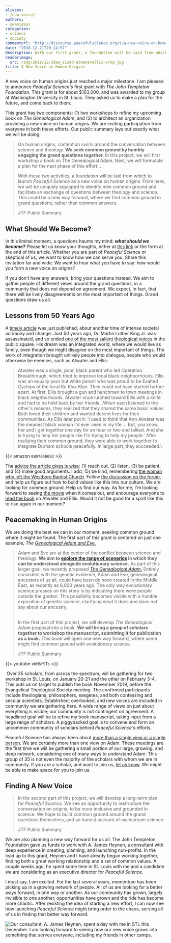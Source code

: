 ```yaml
---
aliases:
- /new-voice/
authors:
- swamidass
categories:
- science
- society
commenturl: "http://discourse.peacefulscience.org/t/a-new-voice-on-human-origins/3631"
date: "2018-12-21T20:14:57"
description: With our first grant, a foundation will be laid from which to launch Peaceful Science as a new voice on human origins, uniquely equipped to facilitate an exchange of questions between theology and science. This could be a new way forward, where we find common ground in grand questions, rather than common answers.
headerimage:
  src: /img/2018/12/idea_sized-atwaterellis-crop.jpg
title: A New Voice on Human Origins
---
```


A new voice on human origins just reached a major milestone. I am pleased to announce *Peaceful Science's* first grant with *The John Templeton Foundation*. This grant is for about \$103,000, and was awarded to my group at Washington University in St. Louis. They asked us to make a plan for the future, and come back to them.

This grant has two components: (1) two workshops to refine my upcoming book on *The Genealogical Adam*, and (2) to architect an organization providing a new voice on human origins. We are inviting participation from everyone in both these efforts. Our public summary lays out exactly what we will be doing:

> On human origins, contention swirls around the conversation between science and theology. **We seek common ground by humbly engaging the grand questions together.** In this project, we will first workshop a book on The Genealogical Adam. Next, we will formulate a plan for the next phase of this effort...
>
> With these two activities, a foundation will be laid from which to launch *Peaceful Science* as a new voice on human origins. From here, we will be uniquely equipped to identify new common ground and facilitate an exchange of questions between theology and science. This could be a new way forward, where we find common ground in grand questions, rather than common answers.
>
> JTF Public Summary

## What Should We Become?

In this liminal moment, a questions haunts my mind: ***what should we become?*** Please let us know your thoughts, either at [this link](https://goo.gl/forms/SlgEHgC6xLYMLUal1) or the form at the end of this article. Whether you are part of *Peaceful Science* or skeptical of us, we want to know how we can serve you. Share this invitation far and wide. We want to hear what you have to say: how would you form a new voice on origins?

If you don't have any answers, bring your questions instead. We aim to gather people of different views around the grand questions, in a community that does not depend on agreement. We expect, in fact, that there will be lively disagreements on the most important of things. Grand questions draw us all.

## Lessons from 50 Years Ago

A [timely article](https://aeon.co/ideas/reach-out-listen-be-patient-good-arguments-can-stop-extremism) was just published, about another time of intense societal acrimony and change. Just 50 years ago, Dr. Martin Luther King Jr. was assassinated, and so ended [one of the most salient theological voices](http://godandnature.asa3.org/essay-grieve-the-segregation-of-science-by-s-joshua-swamidass.html) in the public square. His dream was an integrated world, where we would live as family, even though we might disagree on the most important of things. The work of integration brought unlikely people into dialogue, people who would otherwise be enemies, such as Atwater and Ellis:

> Atwater was a single, poor, black parent who led Operation Breakthrough, which tried to improve local black neighborhoods. Ellis was an equally poor but white parent who was proud to be Exalted Cyclops of the local Ku Klux Klan. They could not have started further apart. At first, Ellis brought a gun and henchmen to town meetings in black neighborhoods. Atwater once lurched toward Ellis with a knife and had to be held back by her friends...When each listened to the other's reasons, they realized that they shared the same basic values. Both loved their children and wanted decent lives for their communities. As Ellis later put it: 'I used to think that Ann Atwater was the meanest black woman I'd ever seen in my life ... But, you know, her and I got together one day for an hour or two and talked. And she is trying to help her people like I'm trying to help my people.' After realizing their common ground, they were able to work together to integrate Durham schools peacefully. In large part, they succeeded.\



{{< amazon `0807858692` >}}


The [advice the article gives is wise](https://aeon.co/ideas/reach-out-listen-be-patient-good-arguments-can-stop-extremism): (1) reach out, (2) listen, (3) be patient, and (4) make good arguments. I add, (5) be kind, remembering [the woman who left the Westboro Baptist Church](https://discourse.peacefulscience.org/t/woman-leaves-the-westboro-baptist-church/720). Follow [the discussion on the forum](https://discourse.peacefulscience.org/t/a-new-voice-on-human-origins/3631/3?u=swamidass), and help us figure out how to build values like this into our culture. We are looking for common ground. Help us find our way. As for me, I'm looking forward to seeing [the movie](https://www.youtube.com/watch?v=eKM6fSTs-A0) when it comes out, and encourage everyone to [read the book](https://www.amazon.com/Best-Enemies-Race-Redemption-South/dp/0807858692?tag=swamidass-20) on Atwater and Ellis. Would it not be good for a spirit like this to rise again in our moment?



## Peacemaking in Human Origins

We are doing the best we can in our moment, seeking common ground where it might be found. The first part of this grant is centered on just one example, *The [Genealogical Adam and Eve.](https://peacefulscience.org/genealogical-rapprochement/)*

> Adam and Eve are at the center of the conflict between science and theology. **We aim to [explore the range of scenarios](https://peacefulscience.org/three-stories-on-adam/) in which they can be understood alongside evolutionary science.** As part of this larger goal, we recently proposed *[The Genealogical Adam](https://peacefulscience.org/genealogical-rapprochement/)*[.](https://peacefulscience.org/genealogical-rapprochement/) Entirely consistent with the genetic evidence, Adam and Eve, genealogical ancestors of us all, could have been de novo created in the Middle East, as recently as 6,000 years ago. The only way evolutionary science presses on this story is by indicating there were people outside the garden. This possibility becomes visible with a humble exposition of genetic science, clarifying what it does and does not say about our ancestry.
>
> \
> In the first part of this project, we will develop *The Genealogical Adam* proposal into a book. **We will bring a group of scholars together to workshop the manuscript, submitting it for publication as a book.** This book will open one new way forward, where some might find common ground with evolutionary science.
>
> JTF Public Summary



{{< youtube `eKM6fSTs` >}}

 Over 35 scholars, from across the spectrum, will be gathering for two workshop in St. Louis, on January 20-21 and the other on February 3-4. This puts us on target to publish the book November 2019, before the Evangelical Theological Society meeting. The confirmed participants include theologians, philosophers, exegetes, and both confessing and secular scientists. Established, overlooked, and new voices are included in community we are gathering here. A wide range of views on just about everything is visible; our community is not contingent on agreement. A headlined goal will be to refine my book manuscript, taking input from a large range of scholars. A piggybacked goal is to convene and form an uncommon community of scholars behind *Peaceful Science's* efforts.

Peaceful Science has always been about [more than a single view or a single person](https://peacefulscience.org/front-porch). We are certainly more than one view on Adam. These meetings are the first time we will be gathering a small portion of our large, growing, and deep network, considering one of many ways to understand Adam. This group of 35 is not even the majority of the scholars with whom we are in community. If you are a scholar, and want to join us, [let us know](https://goo.gl/forms/SlgEHgC6xLYMLUal1). We might be able to make space for you to join us. 

## Finding A New Voice

> In the second part of this project, we will develop a long-term plan for *Peaceful Science*. We see an opportunity to restructure the conversation on origins, to be more inclusive and grounded in science. We hope to build common ground around the grand questions themselves, and an honest account of mainstream science.
>
> JTF Public Summary

We are also planning a new way forward for us all. The John Templeton Foundation gave us funds to work with A. James Heynen, a consultant with deep experience in creating, planning, and launching non-profits. In the lead up to this grant, Heynen and I have already begun working together, finding both a great working relationship and a set of common values. A couple weeks ago, he spent some time in St. Louis with me and a candidate we are considering as an executive director for *Peaceful Science*.

I must say, I am excited. For the last several years, momentum has been picking up in a growing network of people. All of us are looking for a better ways forward, in one way or another. As our community has grown, largely invisible to one another, opportunities have grown and the ride has become more chaotic. After resisting the idea of starting a new effort, I can now see how launching *Peaceful Science* might bring order to the chaos, serving all of us in finding that better way forward.

![Our consultant, A. James Heynen, spent a day with me in STL this December. I am looking forward to seeing how our new voice grows into something that serves everyone, including my friends in other camps.](/img/2018/12/heynen.jpg)

